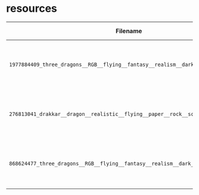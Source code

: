 # resources

Filename|Search term
--------|-------------------
`1977884409_three_dragons__RGB__flying__fantasy__realism__dark__cool.png`        |`three dragons, RGB ,flying, fantasy, realism, dark, cool`
`276813041_drakkar__dragon__realistic__flying__paper__rock__scissors__RGB__3.png`|`three dragons, RGB ,flying, fantasy, realism, dark, cool`
`868624477_three_dragons__RGB__flying__fantasy__realism__dark__cool.png`         |`three dragons, RGB ,flying, fantasy, realism, dark, cool`
